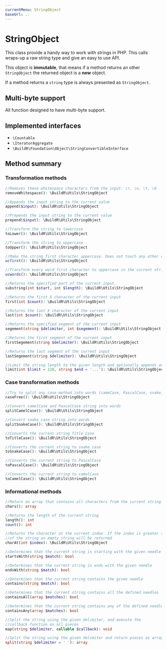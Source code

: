```yaml
---
currentMenu: StringObject
baseUrl: ..
---
```


# StringObject

This class provide a handy way to work with strings in PHP. This calls wraps-up
a raw string type and give an easy to use API.

This object is **immutable**, that means if a method returns an other `StringObject`
the returned object is a **new** object.

If a method returns a `string` type is always presented as `StringObject`.

## Multi-byte support

All function designed to have multi-byte support.

## Implemented interfaces

 - `\Countable`
 - `\IteratorAggregate`
 - `\BuildR\Foundation\Object\StringConvertibleInterface`

## Method summary

### Transformation methods

```php
//Removes these whitespace characters from the input: \r, \n, \t, \0
removeWhitespace(): \BuildR\Utils\StringObject

//Appends the input string to the current value
append($input): \BuildR\Utils\StringObject

//Prepends the input string to the current value
prepend($input): \BuildR\Utils\StringObject

//Transform the string to lowercase
toLower(): \BuildR\Utils\StringObject

//Transform the string to uppercase
toUpper(): \BuildR\Utils\StringObject

//Make the string first character uppercase. Does not touch any other character
ucfirst(): \BuildR\Utils\StringObject

//Transform every word first character to uppercase in the current string
ucwords(): \BuildR\Utils\StringObject

//Returns the specified part of the current input
substring(int $start, int $length): \BuildR\Utils\StringObject

//Returns the first X character of the current input
first(int $count): \BuildR\Utils\StringObject

//Returns the last X character of the current input
last(int $count): \BuildR\Utils\StringObject

//Returns the specified segment of the current input
segement(string $delimiter, int $segement): \BuildR\Utils\StringObject

//Returns the first segment of the current input
firstSegement(string $delimiter): \BuildR\Utils\StringObject

//Returns the last segment of the current input
lastSegement(string $delimiter): \BuildR\Utils\StringObject

//Limit the string length to the given length and optionally appends any defined character
limit(int $limit = 120, string $end = '...'): \BuildR\Utils\StringObject
```

### Case transformation methods

```php
//Try to split any case method into words (cameCase, PascalCase, snake_case)
caseFree(): \BuildR\Utils\StringObject

//Convert camelCase and PascalCase string into words
splitCamelCase(): \BuildR\Utils\StringObject

//Convert snake_case string into words
splitSnakeCase(): \BuildR\Utils\StringObject

//Converts the current string Title Case
toTitleCase(): \BuildR\Utils\StringObject

//Converts the current string to snake_case
toSnakeCase(): \BuildR\Utils\StringObject

//Converts the current string to PascalCase
toPascalCase(): \BuildR\Utils\StringObject

//Converts the current string to camelCase
toCamelCase(): \BuildR\Utils\StringObject
```

### Informational methods
```php
//Return an array that contains all characters from the current string
chars(): array

//Returns the length of the current string
length(): int
count(): int

//Returns the character at the current index. If the index is greater than the length
//of the string an empty string will be returned
charAt(int $index): \BuildR\Utils\StringObject

//Determines that the current string is starting with the given needle
startsWith(string $match): bool

//Determines that the current string is ends with the given needle
endsWith(string $match): bool

//Determines that the current string contains the given needle
contains(string $match): bool

//Determines that the current string contains all the defined needles
containsAll(array $matches): bool

//Determines that the current string contains any of the defined needles
containsAny(array $matches): bool

//Split the string using the given delimiter, and execute the
//callback function on all pieces
map(string $delimiter, callable $callback): void

//Split the string using the given delimiter and return pieces as array
split(string $delimiter = ' '): array
```
